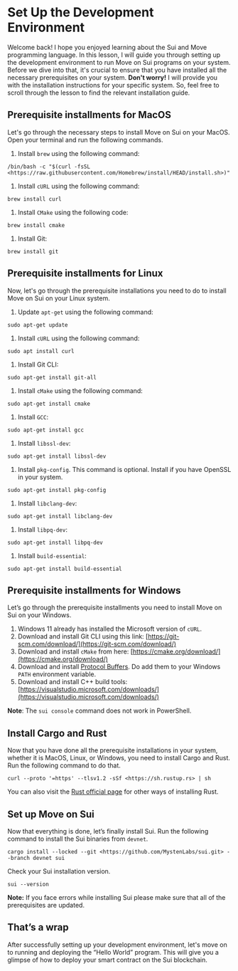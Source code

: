 # Set Up the Development Environment

Welcome back! I hope you enjoyed learning about the Sui and Move programming language. In this lesson, I will guide you through setting up the development environment to run Move on Sui programs on your system. Before we dive into that, it's crucial to ensure that you have installed all the necessary prerequisites on your system. **Don't worry!** I will provide you with the installation instructions for your specific system. So, feel free to scroll through the lesson to find the relevant installation guide.

## Prerequisite installments for MacOS

Let's go through the necessary steps to install Move on Sui on your MacOS. Open your terminal and run the following commands.

1. Install `brew` using the following command:

```
/bin/bash -c "$(curl -fsSL <https://raw.githubusercontent.com/Homebrew/install/HEAD/install.sh>)"
```

1. Install `cURL` using the following command:

```
brew install curl
```

1. Install `CMake` using the following code:

```
brew install cmake
```

1. Install Git:

```
brew install git
```

## Prerequisite installments for Linux

Now, let's go through the prerequisite installations you need to do to install Move on Sui on your Linux system.

1. Update `apt-get` using the following command:

```
sudo apt-get update
```

1. Install `cURL` using the following command:

```
sudo apt install curl
```

1. Install Git CLI:

```
sudo apt-get install git-all
```

1. Install `cMake` using the following command:

```
sudo apt-get install cmake
```

1. Install `GCC`:

```
sudo apt-get install gcc
```

1. Install `libssl-dev`:

```
sudo apt-get install libssl-dev
```

1. Install `pkg-config`. This command is optional. Install if you have OpenSSL in your system.

```
sudo apt-get install pkg-config
```

1. Install `libclang-dev`:

```
sudo apt-get install libclang-dev
```

1. Install `libpq-dev`:

```
sudo apt-get install libpq-dev
```

1. Install `build-essential`:

```
sudo apt-get install build-essential
```

## Prerequisite installments for Windows

Let’s go through the prerequisite installments you need to install Move on Sui on your Windows.

1. Windows 11 already has installed the Microsoft version of `cURL`.
2. Download and install Git CLI using this link: [https://git-scm.com/download/](https://git-scm.com/download/)
3. Download and install `cMake` from here: [https://cmake.org/download/](https://cmake.org/download/)
4. Download and install [Protocol Buffers](https://github.com/protocolbuffers/protobuf/releases). Do add them to your Windows `PATH` environment variable.
5. Download and install C++ build tools: [https://visualstudio.microsoft.com/downloads/](https://visualstudio.microsoft.com/downloads/)

**Note**: The `sui console` command does not work in PowerShell.

## Install Cargo and Rust

Now that you have done all the prerequisite installations in your system, whether it is MacOS, Linux, or Windows, you need to install Cargo and Rust. Run the following command to do that.

```
curl --proto '=https' --tlsv1.2 -sSf <https://sh.rustup.rs> | sh
```

You can also visit the [Rust official page](https://www.rust-lang.org/tools/install) for other ways of installing Rust.

## Set up Move on Sui

Now that everything is done, let’s finally install Sui. Run the following command to install the Sui binaries from `devnet`.

```
cargo install --locked --git <https://github.com/MystenLabs/sui.git> --branch devnet sui
```

Check your Sui installation version.

```
sui --version
```

**Note:** If you face errors while installing Sui please make sure that all of the prerequisites are updated.

## That’s a wrap

After successfully setting up your development environment, let's move on to running and deploying the “Hello World” program. This will give you a glimpse of how to deploy your smart contract on the Sui blockchain.